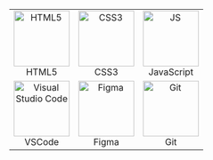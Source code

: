 
<div style="display: flex; align-items: flex-start; align: center">
<table align="center">
    <tr>
        <td align="center"  width="80">
            <img src="https://github.com/user-attachments/assets/ce361700-1fd8-43c5-84fc-ae21e0105203" alt="HTML5" width="100" height="100"/>
            <br>HTML5
        </td>
        <td align="center" width="80">
            <img src="https://github.com/user-attachments/assets/4b339263-74e9-4657-8282-7c80e0d21f85" alt="CSS3" width="100" height="100"/>
            <br>CSS3
        </td>
<!--
        <td align="center" width="80">
            <img src="https://github.com/user-attachments/assets/89a9fcb1-4491-4576-b67d-7af68b88d28c" alt="React.js" width="60" height="60"/>
            <br>React.js
        </td>
-->
        <td align="center" width="80">
            <img src="https://github.com/user-attachments/assets/571357ca-9076-4fa2-9b5e-21e39586b06d" alt="JS" width="100" height="100"/>
            <br>JavaScript
        </td>
<!--
        <td align="center" width="80">
            <img src="https://github.com/user-attachments/assets/777bc6cd-54ba-4981-9861-dfdf7fe4233b" alt="TS" width="60" height="60"/>
            <br>TypeScript
        </td>
        <td align="center" width="80">
            <img src="https://github.com/user-attachments/assets/11e0d00d-ca0f-48c5-bce1-3876fc4c474f" alt="Node.js" width="60" height="60"/>
            <br>Node.js
        </td>
        <td align="center" width="80">
            <img src="https://github.com/user-attachments/assets/c2acac8b-cd07-45f7-9125-a3e76619edc6" alt="GSAP" width="60" height="60"/>
            <br>GSAP
        </td>
        <td align="center" width="80">
            <img src="https://github.com/user-attachments/assets/d36f1f11-a7c6-4a33-a003-53a6673ef578" alt="MUI" width="60" height="60"/>
            <br>MUI
        </td>
        <td align="center" width="100">
            <img src="https://github.com/user-attachments/assets/20272615-c4f7-46e0-a66a-1f2f80c05911" alt="RestAPI" width="60" height="60"/>
            <br>RestAPI
        </td>
-->
    </tr>
<!--
        <td align="center" width="80">
            <img src="https://github.com/user-attachments/assets/b90d19c5-84c7-4bc7-855a-3c4c8ecedad4" alt="Sass" width="60" height="80"/>
            <br>Sass
        </td>
        <td align="center" width="80"> 
            <img src="https://github.com/user-attachments/assets/635975dc-e5d1-4d82-a33a-bc2a549bddd5" alt="Bem" width="60" height="60"/>
            <br>BEM
        </td>
        <td align="center"  width="80">
            <img src="https://github.com/user-attachments/assets/e4dc5ae6-65a6-4f6c-a1a4-909da5d16697" alt="Tailwind" width="60" height="60"/>
            <br>Tailwind
        </td>
        <td align="center" width="80">
            <img src="https://github.com/user-attachments/assets/744de071-38d5-4ed7-989e-347cb98d56cf" alt="Grid" width="60" height="60"/>
            <br>Grid
        </td>
        <td align="center" width="80">
            <img src="https://github.com/user-attachments/assets/cb649c23-f0d0-40bd-8f2c-5db9ee3ee833" alt="Vercel" width="60" height="60"/>
            <br>Vercel
        </td>
        <td align="center" width="80">
            <img src="https://github.com/user-attachments/assets/ba5261a3-c645-412e-b4d8-41ada3a2296e" alt="Vite" width="60" height="60"/>
            <br>Vite
        </td>
-->
        <td align="center" width="80">
            <img src="https://github.com/user-attachments/assets/709c539d-32c6-4d06-9a16-cb2341b5186d" alt="Visual Studio Code" width="100" height="100"/>
            <br>VSCode
        </td>
        <td align="center" width="80">
            <img src="https://github.com/user-attachments/assets/bf073dca-295d-49c1-9fca-26c9a9cf52a2" alt="Figma" width="100" height="100"/>
            <br>Figma
        </td>
        <td align="center" width="100">
            <img src="https://github.com/user-attachments/assets/90610a88-3c3a-4461-8bdd-9c5fcba85d68" alt="Git" width="100" height="100"/>
        <br>Git
        </td>
</table>
</div>
